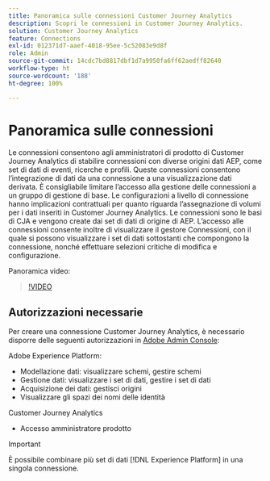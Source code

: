```yaml
---
title: Panoramica sulle connessioni Customer Journey Analytics
description: Scopri le connessioni in Customer Journey Analytics.
solution: Customer Journey Analytics
feature: Connections
exl-id: 012371d7-aaef-4018-95ee-5c52083e9d8f
role: Admin
source-git-commit: 14cdc7bd8817dbf1d7a9950fa6ff62aedff82640
workflow-type: ht
source-wordcount: '188'
ht-degree: 100%

---
```


# Panoramica sulle connessioni

Le connessioni consentono agli amministratori di prodotto di Customer Journey Analytics di stabilire connessioni con diverse origini dati AEP, come set di dati di eventi, ricerche e profili. Queste connessioni consentono l’integrazione di dati da una connessione a una visualizzazione dati derivata. È consigliabile limitare l’accesso alla gestione delle connessioni a un gruppo di gestione di base. Le configurazioni a livello di connessione hanno implicazioni contrattuali per quanto riguarda l’assegnazione di volumi per i dati inseriti in Customer Journey Analytics.
Le connessioni sono le basi di CJA e vengono create dai set di dati di origine di AEP. L’accesso alle connessioni consente inoltre di visualizzare il gestore Connessioni, con il quale si possono visualizzare i set di dati sottostanti che compongono la connessione, nonché effettuare selezioni critiche di modifica e configurazione.

Panoramica video:

>[!VIDEO](https://video.tv.adobe.com/v/35111/?quality=12&learn=on)

## Autorizzazioni necessarie

Per creare una connessione Customer Journey Analytics, è necessario disporre delle seguenti autorizzazioni in [Adobe Admin Console](https://helpx.adobe.com/it/enterprise/admin-guide.html/enterprise/using/manage-permissions-and-roles.ug.html):

Adobe Experience Platform:
* Modellazione dati: visualizzare schemi, gestire schemi
* Gestione dati: visualizzare i set di dati, gestire i set di dati
* Acquisizione dei dati: gestisci origini
* Visualizzare gli spazi dei nomi delle identità

Customer Journey Analytics
* Accesso amministratore prodotto

>[!IMPORTANT]
>
>È possibile combinare più set di dati [!DNL Experience Platform] in una singola connessione.
